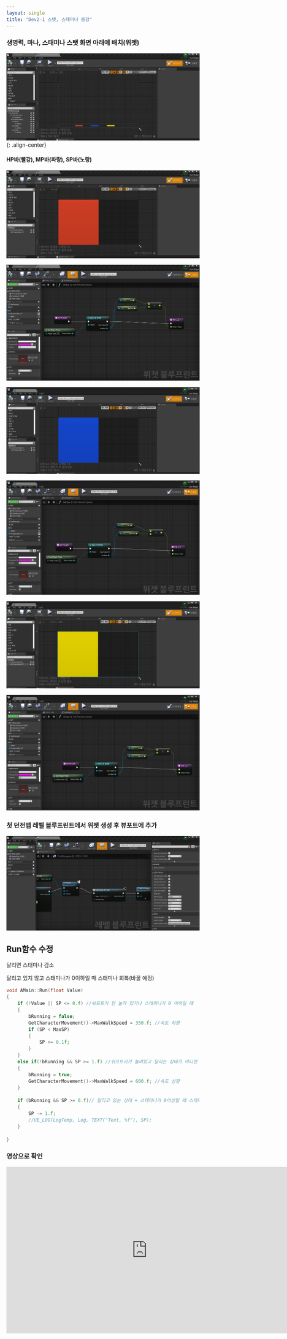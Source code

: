```yaml
---
layout: single
title: "Dev2-1 스탯, 스태미나 증감"
---
```


  

### 생명력, 마나, 스태미나 스탯 화면 아래에 배치(위젯)



![이미지](/img/Dev2-10.PNG){: .align-center}



#### HP바(빨강), MP바(파랑), SP바(노랑)

![이미지](/img/Dev2-11.PNG)

![이미지](/img/Dev2-12.PNG)

![이미지](/img/Dev2-13.PNG)

![이미지](/img/Dev2-14.PNG)

![이미지](/img/Dev2-15.PNG)

![이미지](/img/Dev2-16.PNG)



  

  



### 첫 던전맵 레벨 블루프린트에서 위젯 생성 후 뷰포트에 추가

![이미지](/img/Dev2-17.PNG)

  

  

  

## Run함수 수정

달리면 스태미나 감소

달리고 있지 않고 스태미나가 0이하일 때 스태미나 회복(바꿀 예정)



```c++
void AMain::Run(float Value)
{
	if (!Value || SP <= 0.f) //쉬프트키 안 눌려 있거나 스태미나가 0 이하일 때
	{
		bRunning = false;
		GetCharacterMovement()->MaxWalkSpeed = 350.f; //속도 하향
		if (SP < MaxSP)
		{
			SP += 0.1f;
		}
	}
	else if(!bRunning && SP >= 1.f) //쉬프트키가 눌려있고 달리는 상태가 아니면
	{
		bRunning = true;
		GetCharacterMovement()->MaxWalkSpeed = 600.f; //속도 상향		
	}
	
	if (bRunning && SP >= 0.f)// 달리고 있는 상태 + 스태미나가 0이상일 때 스태미나 감소
	{
		SP -= 1.f;
		//UE_LOG(LogTemp, Log, TEXT("Text, %f"), SP);
	}
	
}
```







### 영상으로 확인



<iframe width="733" height="434" src="https://www.youtube.com/embed/M5X7IOwxUT8" title="YouTube video player" frameborder="0" allow="accelerometer; autoplay; clipboard-write; encrypted-media; gyroscope; picture-in-picture" allowfullscreen></iframe>





